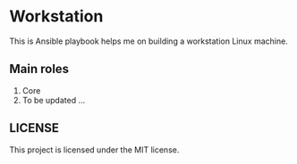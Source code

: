 # Workstation

This is Ansible playbook helps me on building a workstation Linux machine.

## Main roles

1. Core
2. To be updated ...

## LICENSE

This project is licensed under the MIT license.
